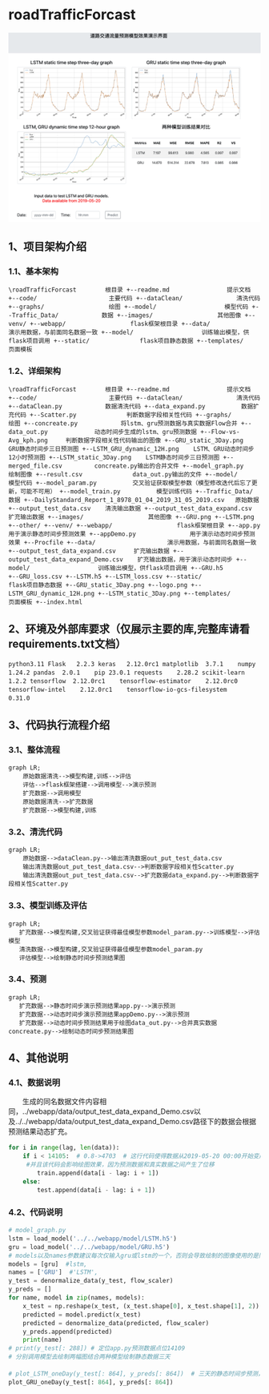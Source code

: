 # roadTrafficForcast
![](./images/predict.jpg)
## 1、项目架构介绍
### 1.1、基本架构
`\roadTrafficForcast        根目录
+--readme.md                提示文档
+--code/                    主要代码
   +--dataClean/               清洗代码
   +--graphs/                  绘图
   +--model/                   模型代码
   +--Traffic_Data/            数据
+--images/                  其他图像
+--venv/
+--webapp/                  flask框架根目录
   +--data/                    演示用数据，与前面同名数据一致
   +--model/                   训练输出模型，供flask项目调用
   +--static/              flask项目静态数据
   +--templates/           页面模板`
### 1.2、详细架构
`\roadTrafficForcast        根目录
+--readme.md                提示文档
+--code/                    主要代码
   +--dataClean/               清洗代码
      +--dataClean.py            数据清洗代码
      +--data_expand.py          数据扩充代码
      +--Scatter.py              判断数据字段相关性代码
   +--graphs/                  绘图
      +--concreate.py            将lstm、gru预测数据与真实数据Flow合并
      +--data_out.py             动态时间步生成的lstm、gru预测数据
      +--Flow-vs-Avg_kph.png     判断数据字段相关性代码输出的图像
      +--GRU_static_3Day.png     GRU静态时间步三日预测图
      +--LSTM_GRU_dynamic_12H.png    LSTM、GRU动态时间步12小时预测图
      +--LSTM_static_3Day.png    LSTM静态时间步三日预测图
      +--merged_file.csv         concreate.py输出的合并文件
      +--model_graph.py          绘制图像
      +--result.csv              data_out.py输出的文件
   +--model/                   模型代码
      +--model_param.py          交叉验证获取模型参数（模型修改迭代后忘了更新，可能不可用）
      +--model_train.py          模型训练代码
   +--Traffic_Data/            数据
      +--DailyStandard_Report_1_8978_01_04_2019_31_05_2019.csv   原始数据
      +--output_test_data.csv    清洗输出数据
      +--output_test_data_expand.csv 扩充输出数据
+--images/                  其他图像
   +--GRU.png
   +--LSTM.png
   +--other/
+--venv/
+--webapp/                  flask框架根目录
   +--app.py                   用于演示静态时间步预测效果
   +--appDemo.py               用于演示动态时间步预测效果
   +--Procfile
   +--data/                    演示用数据，与前面同名数据一致
      +--output_test_data_expand.csv     扩充输出数据
      +--output_test_data_expand_Demo.csv    扩充输出数据，用于演示动态时间步
   +--model/                   训练输出模型，供flask项目调用
      +--GRU.h5                  
      +--GRU_loss.csv
      +--LSTM.h5
      +--LSTM_loss.csv
   +--static/              flask项目静态数据
      +--GRU_static_3Day.png
      +--logo.png
      +--LSTM_GRU_dynamic_12H.png
      +--LSTM_static_3Day.png
   +--templates/           页面模板
      +--index.html`
## 2、环境及外部库要求（仅展示主要的库,完整库请看requirements.txt文档）
`python3.11
Flask	2.2.3
keras	2.12.0rc1
matplotlib	3.7.1	
numpy	1.24.2
pandas	2.0.1	
pip	23.0.1
requests	2.28.2
scikit-learn	1.2.2
tensorflow	2.12.0rc1	
tensorflow-estimator	2.12.0rc0	
tensorflow-intel	2.12.0rc1	
tensorflow-io-gcs-filesystem	0.31.0
`
## 3、代码执行流程介绍
### 3.1、整体流程
```mermaid
graph LR;
    原始数据清洗-->模型构建,训练-->评估
    评估-->flask框架搭建-->调用模型-->演示预测
    扩充数据-->调用模型
    原始数据清洗-->扩充数据
    扩充数据-->模型构建,训练
```
### 3.2、清洗代码
```mermaid
graph LR;
    原始数据-->dataClean.py-->输出清洗数据out_put_test_data.csv
    输出清洗数据out_put_test_data.csv-->判断数据字段相关性Scatter.py
    输出清洗数据out_put_test_data.csv-->扩充数据data_expand.py-->判断数据字段相关性Scatter.py
```
### 3.3、模型训练及评估
 ```mermaid
graph LR;
    扩充数据-->模型构建,交叉验证获得最佳模型参数model_param.py-->训练模型-->评估模型
    清洗数据-->模型构建,交叉验证获得最佳模型参数model_param.py
    评估模型-->绘制静态时间步预测结果图
 ```
### 3.4、预测
 ```mermaid
graph LR;
    扩充数据-->静态时间步演示预测结果app.py-->演示预测
    扩充数据-->动态时间步演示预测结果appDemo.py-->演示预测
    扩充数据-->动态时间步预测结果用于绘图data_out.py-->合并真实数据concreate.py-->绘制动态时间步预测结果图
 ```
## 4、其他说明
### 4.1、数据说明
&ensp;&ensp;&ensp;&ensp;生成的同名数据文件内容相同，../webapp/data/output_test_data_expand_Demo.csv以及../../webapp/data/output_test_data_expand_Demo.csv路径下的数据会根据预测结果动态扩充。
```python
for i in range(lag, len(data)):
    if i < 14105:  # 0.8->4703  # 这行代码使得数据从2019-05-20 00:00开始变成测试集
     #并且该代码会影响绘图效果，因为预测数据和真实数据之间产生了位移
        train.append(data[i - lag: i + 1])
    else:
        test.append(data[i - lag: i + 1])
```
### 4.2、代码说明
```python
# model_graph.py
lstm = load_model('../../webapp/model/LSTM.h5')
gru = load_model('../../webapp/model/GRU.h5')
# models以及names参数建议每次仅输入gru或lstm的一个，否则会导致绘制的图像使用的是同一个模型，这个bug我就不修改了
models = [gru]  #lstm,
names = ['GRU']  #'LSTM',
y_test = denormalize_data(y_test, flow_scaler)
y_preds = []
for name, model in zip(names, models):
    x_test = np.reshape(x_test, (x_test.shape[0], x_test.shape[1], 2))
    predicted = model.predict(x_test)
    predicted = denormalize_data(predicted, flow_scaler)
    y_preds.append(predicted)
    print(name)
# print(y_test[: 288]) # 定位app.py预测数据点位14109
# 分别调用模型去绘制两幅图结合两种模型绘制静态数据三天

# plot_LSTM_oneDay(y_test[: 864], y_preds[: 864])  # 三天的静态时间步预测，
plot_GRU_oneDay(y_test[: 864], y_preds[: 864])
```